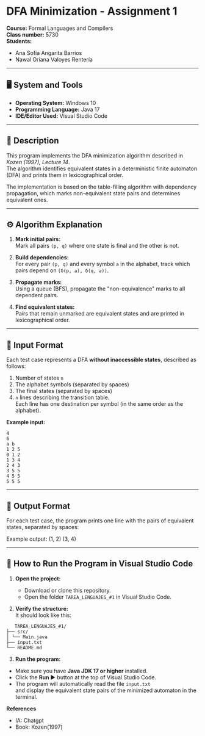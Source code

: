 # DFA Minimization - Assignment 1

**Course:**  Formal Languages and Compilers  
**Class number:** 5730  
**Students:**  
- Ana Sofia Angarita Barrios  
- Nawal Oriana Valoyes Rentería  

---

## 🖥️ System and Tools

- **Operating System:** Windows 10  
- **Programming Language:** Java 17  
- **IDE/Editor Used:** Visual Studio Code  

---

## 🧩 Description

This program implements the DFA minimization algorithm described in *Kozen (1997), Lecture 14*.  
The algorithm identifies equivalent states in a deterministic finite automaton (DFA) and prints them in lexicographical order.

The implementation is based on the table-filling algorithm with dependency propagation, which marks non-equivalent state pairs and determines equivalent ones.

---

## ⚙️ Algorithm Explanation

1. **Mark initial pairs:**  
   Mark all pairs `(p, q)` where one state is final and the other is not.

2. **Build dependencies:**  
   For every pair `(p, q)` and every symbol `a` in the alphabet, track which pairs depend on `(δ(p, a), δ(q, a))`.

3. **Propagate marks:**  
   Using a queue (BFS), propagate the "non-equivalence" marks to all dependent pairs.

4. **Find equivalent states:**  
   Pairs that remain unmarked are equivalent states and are printed in lexicographical order.

---

## 🧮 Input Format

Each test case represents a DFA **without inaccessible states**, described as follows:

1. Number of states `n`  
2. The alphabet symbols (separated by spaces)  
3. The final states (separated by spaces)  
4. `n` lines describing the transition table.  
   Each line has one destination per symbol (in the same order as the alphabet).

**Example input:**

```
4
6
a b
1 2 5
0 1 2
1 3 4
2 4 3
3 5 5
4 5 5
5 5 5
```
---

## 🧾 Output Format

For each test case, the program prints one line with the pairs of equivalent states, separated by spaces:

Example output:
(1, 2) (3, 4)

---

## 🚀 How to Run the Program in Visual Studio Code

1. **Open the project:**  
   - Download or clone this repository.  
   - Open the folder `TAREA_LENGUAJES_#1` in Visual Studio Code.

2. **Verify the structure:**  
   It should look like this:
```
   TAREA_LENGUAJES_#1/
├── src/
│ └── Main.java
├── input.txt
└── README.md
```

3. **Run the program:**  
- Make sure you have **Java JDK 17 or higher** installed.  
- Click the **Run ▶️** button at the top of Visual Studio Code.  
- The program will automatically read the file `input.txt`  
  and display the equivalent state pairs of the minimized automaton in the terminal.

 **References**  
 - IA: Chatgpt
 - Book: Kozen(1997)




